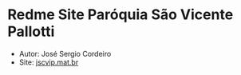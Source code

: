 # Redme Site Paróquia São Vicente Pallotti

* Autor: José Sergio Cordeiro
* Site: [jscvip.mat.br](http://jscvip.mat.br/)
